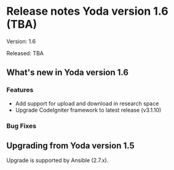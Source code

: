 # Release notes Yoda version 1.6 (TBA)

Version: 1.6

Released: TBA

## What's new in Yoda version 1.6
### Features
- Add support for upload and download in research space
- Upgrade CodeIgniter framework to latest release (v3.1.10)

### Bug Fixes


## Upgrading from Yoda version 1.5
Upgrade is supported by Ansible (2.7.x).
